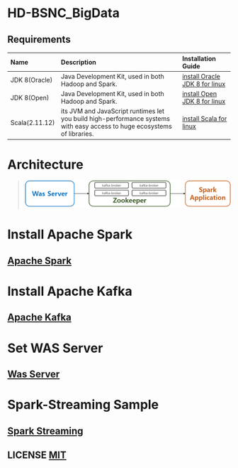# HD-BSNC_BigData

## Requirements

| Name | Description | Installation Guide |
| :-- | :-- | :-- |
| JDK 8(Oracle) | Java Development Kit, used in both Hadoop and Spark. | [install Oracle JDK 8 for linux](https://docs.oracle.com/javase/8/docs/technotes/guides/install/linux_jdk.html) |
| JDK 8(Open) | Java Development Kit, used in both Hadoop and Spark. | [install Open JDK 8 for linux](https://openjdk.java.net/install/index.html) |
| Scala(2.11.12) | its JVM and JavaScript runtimes let you build high-performance systems with easy access to huge ecosystems of libraries. | [install Scala for linux](https://github.com/scala/scala/releases/tag/v2.11.12) |

# Architecture
> ![Architecture](img/Architecture.png)


# Install Apache Spark

## [Apache Spark](https://github.com/bsnc-conlab/bigdata/blob/master/README_Spark.md)


# Install Apache Kafka
## [Apache Kafka](https://github.com/bsnc-conlab/bigdata/blob/master/README_Kafka.md)

# Set WAS Server
## [Was Server](https://github.com/bsnc-conlab/bigdata/blob/master/README_Was.md)

# Spark-Streaming Sample
## [Spark Streaming](https://github.com/bsnc-conlab/spark-streaming/tree/master/Streaming_2.11)

## LICENSE [MIT](LICENSE)